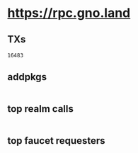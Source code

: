 # https://rpc.gno.land

## TXs
```
16483
```

## addpkgs
```
```

## top realm calls
```
```

## top faucet requesters
```
```

